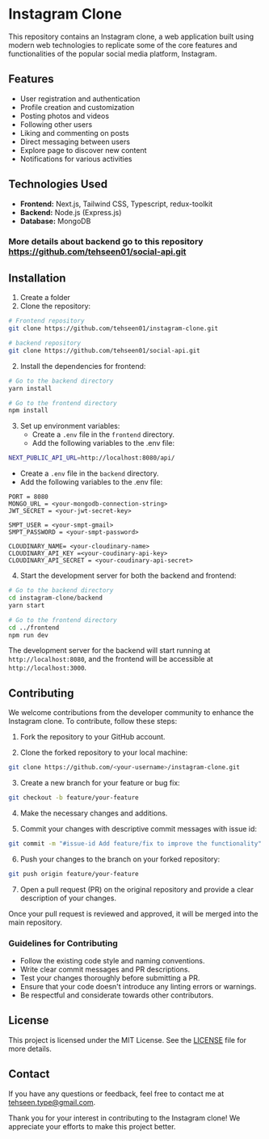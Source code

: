# Instagram Clone

This repository contains an Instagram clone, a web application built using modern web technologies to replicate some of the core features and functionalities of the popular social media platform, Instagram.

## Features
- User registration and authentication
- Profile creation and customization
- Posting photos and videos
- Following other users
- Liking and commenting on posts
- Direct messaging between users
- Explore page to discover new content
- Notifications for various activities

## Technologies Used
- **Frontend:** Next.js, Tailwind CSS, Typescript, redux-toolkit 
- **Backend:** Node.js (Express.js)
- **Database:** MongoDB

### More details about backend go to this repository https://github.com/tehseen01/social-api.git

## Installation

1.  Create a folder 
2.  Clone the repository:

```bash
# Frontend repository
git clone https://github.com/tehseen01/instagram-clone.git

# backend repository
git clone https://github.com/tehseen01/social-api.git
```

2. Install the dependencies for frontend:

```bash
# Go to the backend directory
yarn install

# Go to the frontend directory
npm install
```

3. Set up environment variables:
   - Create a `.env` file in the `frontend` directory.
   - Add the following variables to the .env file:

```bash
NEXT_PUBLIC_API_URL=http://localhost:8080/api/
```
  - Create a `.env` file in the `backend` directory.
  - Add the following variables to the .env file:

```
PORT = 8080
MONGO_URL = <your-mongodb-connection-string>
JWT_SECRET = <your-jwt-secret-key>

SMPT_USER = <your-smpt-gmail>
SMPT_PASSWORD = <your-smpt-password>

CLOUDINARY_NAME= <your-cloudinary-name>
CLOUDINARY_API_KEY =<your-coudinary-api-key>
CLOUDINARY_API_SECRET = <your-coudinary-api-secret>
```

4. Start the development server for both the backend and frontend:

```bash
# Go to the backend directory
cd instagram-clone/backend
yarn start

# Go to the frontend directory
cd ../frontend
npm run dev
```

The development server for the backend will start running at `http://localhost:8080`, and the frontend will be accessible at `http://localhost:3000`.

## Contributing

We welcome contributions from the developer community to enhance the Instagram clone. To contribute, follow these steps:

1. Fork the repository to your GitHub account.

2. Clone the forked repository to your local machine:

```bash
git clone https://github.com/<your-username>/instagram-clone.git
```

3. Create a new branch for your feature or bug fix:

```bash
git checkout -b feature/your-feature
```

4. Make the necessary changes and additions.

5. Commit your changes with descriptive commit messages with issue id:

```bash
git commit -m "#issue-id Add feature/fix to improve the functionality"
```

6. Push your changes to the branch on your forked repository:

```bash
git push origin feature/your-feature
```

7. Open a pull request (PR) on the original repository and provide a clear description of your changes.

Once your pull request is reviewed and approved, it will be merged into the main repository.

### Guidelines for Contributing

- Follow the existing code style and naming conventions.
- Write clear commit messages and PR descriptions.
- Test your changes thoroughly before submitting a PR.
- Ensure that your code doesn't introduce any linting errors or warnings.
- Be respectful and considerate towards other contributors.

## License

This project is licensed under the MIT License. See the [LICENSE](LICENSE) file for more details.

## Contact

If you have any questions or feedback, feel free to contact me at tehseen.type@gmail.com.

Thank you for your interest in contributing to the Instagram clone! We appreciate your efforts to make this project better.
